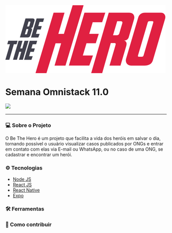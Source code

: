 <img src="frontend/src/assets/logo.svg" >

# Semana Omnistack 11.0

<img src="frontend/src/assets/prev.png">

---

### :computer: Sobre o Projeto 
O Be The Hero é um projeto que facilita a vida dos heróis em salvar o dia, tornando possível o usuário visualizar casos publicados por ONGs e entrar em contato com elas via E-mail ou WhatsApp, ou no caso de uma ONG, se cadastrar e encontrar um herói.

### :gear: Tecnologias 

* [Node JS](https://nodejs.org/)
* [React JS](https://reactjs.org/)
* [React Native](https://reactnative.dev/)
* [Expo](https://expo.io/)

### :hammer_and_wrench: Ferramentas


### :mag_right: Como contribuir

````
